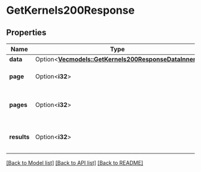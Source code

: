 # GetKernels200Response

## Properties

Name | Type | Description | Notes
------------ | ------------- | ------------- | -------------
**data** | Option<[**Vec<models::GetKernels200ResponseDataInner>**](get_kernels_200_response_data_inner.md)> |  | [optional]
**page** | Option<**i32**> | __Read-only__ The current [page](https://techdocs.akamai.com/linode-api/reference/pagination). | [optional][readonly]
**pages** | Option<**i32**> | __Read-only__ The total number of [pages](https://techdocs.akamai.com/linode-api/reference/pagination). | [optional][readonly]
**results** | Option<**i32**> | __Read-only__ The total number of results. | [optional][readonly]

[[Back to Model list]](../README.md#documentation-for-models) [[Back to API list]](../README.md#documentation-for-api-endpoints) [[Back to README]](../README.md)


